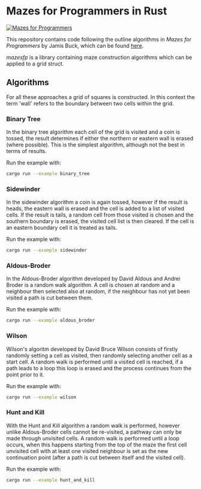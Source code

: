 # Mazes for Programmers in Rust

[![Mazes for Programmers](https://github.com/artemis-beta/mazesfp-rs/actions/workflows/rust_test.yml/badge.svg)](https://github.com/artemis-beta/mazesfp-rs/actions/workflows/rust_test.yml)

This repository contains code following the outline algorithms in _Mazes for Programmers_ by Jamis Buck, which can be found [here](http://www.mazesforprogrammers.com/).

_mazesfp_ is a library containing maze construction algorithms which can be applied to a grid struct.

## Algorithms

For all these approaches a grid of squares is constructed. In this context the term 'wall' refers to the boundary between two cells within the grid.

### Binary Tree

In the binary tree algorithm each cell of the grid is visited and a coin is tossed, the result determines if either the northern or eastern wall is erased (where possible). This is the simplest algorithm, although not the best in terms of results.

Run the example with:
```sh
cargo run --example binary_tree
```

### Sidewinder

In the sidewinder algorithm a coin is again tossed, however if the result is heads, the eastern wall is erased and the cell is added to a list of visited cells. If the result is tails, a random cell from those visited is chosen and the southern boundary is erased, the visited cell list is then cleared. If the cell is an eastern boundary cell it is treated as tails.

Run the example with:
```sh
cargo run --example sidewinder
```

### Aldous-Broder

In the Aldous-Broder algorithm developed by David Aldous and Andrei Broder is a random walk algorithm. A cell is chosen at random and a neighbour then selected also at random, if the neighbour has not yet been visited a path is cut between them.

Run the example with:
```sh
cargo run --example aldous_broder
```

### Wilson

Wilson's algoritm developed by David Bruce Wilson consists of firstly randomly setting a cell as visited, then randomly selecting another cell as a start cell. A random walk is performed until a visited cell is reached, if a path leads to a loop this loop is erased and the process continues from the point prior to it.

Run the example with:
```sh
cargo run --example wilson
```

### Hunt and Kill

With the Hunt and Kill algorithm a random walk is performed, however unlike Aldous-Broder cells cannot be re-visited, a pathway can only be made through unvisited cells. A random walk is performed until a loop occurs, when this happens starting from the top of the maze the first cell unvisited cell with at least one visited neighbour is set as the new continuation point (after a path is cut between itself and the visited cell).

Run the example with:
```sh
cargo run --example hunt_and_kill
```

